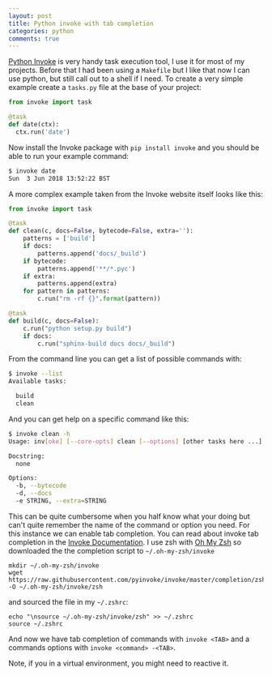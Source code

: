 ```yaml
---
layout: post
title: Python invoke with tab completion
categories: python
comments: true
---
```


[Python Invoke][python-invoke] is very handy task execution tool, I use it for most of
my projects. Before that I had been using a `Makefile` but I like that now I can
use python, but still call out to a shell if I need. To create a very simple example
create a `tasks.py` file at the base of your project:

```python
from invoke import task

@task
def date(ctx):
  ctx.run('date')
```

Now install the Invoke package with `pip install invoke` and you should be
able to run your example command:

```bash
$ invoke date
Sun  3 Jun 2018 13:52:22 BST
```

A more complex example taken from the Invoke website itself looks like this:

```python
from invoke import task

@task
def clean(c, docs=False, bytecode=False, extra=''):
    patterns = ['build']
    if docs:
        patterns.append('docs/_build')
    if bytecode:
        patterns.append('**/*.pyc')
    if extra:
        patterns.append(extra)
    for pattern in patterns:
        c.run("rm -rf {}".format(pattern))

@task
def build(c, docs=False):
    c.run("python setup.py build")
    if docs:
        c.run("sphinx-build docs docs/_build")
```

From the command line you can get a list of possible commands with:

```bash
$ invoke --list
Available tasks:

  build
  clean
```

And you can get help on a specific command like this:

```bash
$ invoke clean -h
Usage: inv[oke] [--core-opts] clean [--options] [other tasks here ...]

Docstring:
  none

Options:
  -b, --bytecode
  -d, --docs
  -e STRING, --extra=STRING
```

This can be quite cumbersome when you half know what your doing but can't quite
remember the name of the command or option you need. For this instance we can
enable tab completion. You can read about invoke tab completion in the
[Invoke Documentation][invoke-tab-completion-docs]. I use zsh with
[Oh My Zsh][oh-my-zsh] so downloaded the the completion script to `~/.oh-my-zsh/invoke`

```
mkdir ~/.oh-my-zsh/invoke
wget https://raw.githubusercontent.com/pyinvoke/invoke/master/completion/zsh -O ~/.oh-my-zsh/invoke/zsh
```

and sourced the file in my `~/.zshrc`:

```
echo "\nsource ~/.oh-my-zsh/invoke/zsh" >> ~/.zshrc
source ~/.zshrc
```

And now we have tab completion of commands with `invoke <TAB>` and a commands options
with `invoke <command> -<TAB>`.

Note, if you in a virtual environment, you might need to reactive it.

[python-invoke]: http://www.pyinvoke.org/
[invoke-tab-completion-docs]: http://docs.pyinvoke.org/en/1.0/invoke.html#shell-tab-completion
[oh-my-zsh]: https://github.com/robbyrussell/oh-my-zsh
